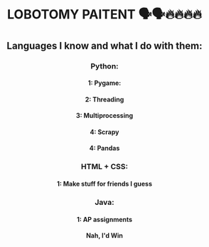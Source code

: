 <h1 align="center">LOBOTOMY PAITENT 🗣️🗣️🔥🔥🔥🔥</h1>

<h2 align="center">Languages I know and what I do with them: </h3>
<h3 align="center"><b>Python:</b></h3>


<h4 align="center"><b>1: Pygame:</b></h4>

<h4 align="center"><b>2: Threading</b></h4>
<h4 align="center"><b>3: Multiprocessing</b></h4>
<h4 align="center"><b>4: Scrapy</b></h4>
<h4 align="center"><b>4: Pandas</b></h4>

<h3 align="center"><b>HTML + CSS:</b></h3>

<h4 align="center"><b>1: Make stuff for friends I guess</b></h4>


<h3 align="center"><b>Java:</b></h3>

<h4 align="center"><b>1: AP assignments</b></h4>
<h4 align="center"><b>Nah, I'd Win</b></h4>
